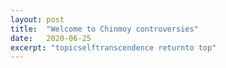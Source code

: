 ```yaml
---
layout: post
title:  "Welcome to Chinmoy controversies"
date:   2020-06-25
excerpt: "topicselftranscendence returnto top"
---
```

